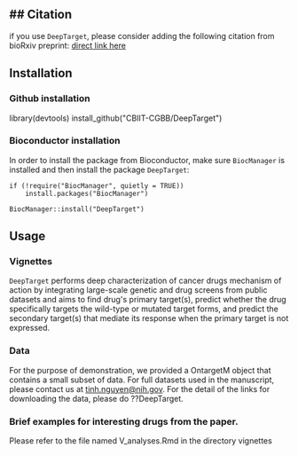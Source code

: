 ## ## Citation
if you use `DeepTarget`, please consider adding the following
citation from bioRxiv preprint: [direct link
here](https://www.biorxiv.org/content/10.1101/2022.10.17.512424v1)

## Installation
### Github installation
library(devtools)
install_github("CBIIT-CGBB/DeepTarget")

### Bioconductor installation

In order to install the package from Bioconductor, make sure
`BiocManager` is installed and then install the package
`DeepTarget`:

    if (!require("BiocManager", quietly = TRUE))
        install.packages("BiocManager")

    BiocManager::install("DeepTarget")
## Usage

### Vignettes

`DeepTarget` performs deep characterization of cancer drugs mechanism of action by integrating large-scale genetic and drug screens from public datasets and aims to find drug's primary target(s), predict whether the drug specifically targets the wild-type or mutated target forms, and predict the secondary target(s) that mediate its response when the primary target is not expressed.

### Data
 For the purpose of demonstration, we provided a OntargetM object that contains a small subset of data. For full datasets used in the manuscript, please contact us at tinh.nguyen@nih.gov. For the detail of the links for downloading the data, please do ??DeepTarget.

### Brief examples for interesting drugs from the paper.

Please refer to the file named V_analyses.Rmd in the directory vignettes



